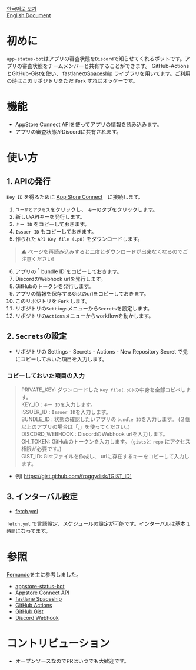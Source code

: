 [한국어로 보기](./README-KOREAN.md)  
[English Document](./README.md)

# 初めに
`app-status-bot`はアプリの審査状態を`Discord`で知らせてくれるボットです。アプリの審査状態をチームメンバーと共有することができます。   GitHub-ActionsとGitHub-Gistを使い、 fastlaneの[Spaceship](https://github.com/fastlane/fastlane/tree/master/spaceship) ライブラリを用いてます。ご利用の時はこのリポジトリをただ `Fork` すればオッケーです。


# 機能
- AppStore Connect APIを使ってアプリの情報を読み込みます。
- アプリの審査状態がDiscordに共有されます。


# 使い方

## 1. APIの発行
`Key ID` を得るために [App Store Connect](https://appstoreconnect.apple.com/)　に接続します。

1. `ユーザとアクセス`をクリックし、 `キー`のタブをクリックします。 
2.  新しいAPIキーを発行します。
3. `キー ID` をコピーしておきます。
4. `Issuer ID` もコピーしておきます。
5.  作られた `API Key file (.p8)` をダウンロードします。
  > ⚠️ ページを再読み込みすると二度とダウンロードが出来なくなるのでご注意ください! 
6. アプリの｀bundle ID`をコピーしておきます。
7. DiscordのWebhook urlを発行します。 
8. GitHubのトークンを発行します。
9. アプリの情報を保存するGistのurlをコピーしておきます。
10. このリポジトリを `Fork` します。
11. リポジトリの`Settings`メニューから`Secrets`を設定します。
12. リポジトリの`Actions`メニューからworkflowを動かします。


## 2. `Secrets`の設定

- リポジトリの Settings - Secrets - Actions - New Repository Secret で先にコピーしておいた項目を入力します。

### コピーしておいた項目の入力

> PRIVATE_KEY: ダウンロードした `Key file(.p8)`の中身を全部コピペします。  
> KEY_ID : `キー ID`を入力します。  
> ISSUER_ID : `Issuer ID`を入力します。   
> BUNDLE_ID : 状態の確認したいアプリの `bundle ID`を入力します。 (２個以上のアプリの場合は「,」を使ってください。)  
> DISCORD_WEBHOOK :  DiscordのWebhook urlを入力します。  
> GH_TOKEN: GitHubのトークンを入力します。 (`gists`と `repo` にアクセス権限が必要です。)  
> GIST_ID: Gistファイルを作成し、 urlに存在するキーをコピーして入力します。  
  - 例) https://gist.github.com/froggydisk/[GIST_ID]

## 3. インターバル設定

- [fetch.yml](./.github/workflows/fetch.yml) 

`fetch.yml` で言語設定、スケジュールの設定が可能です。インターバルは基本 `1時間`になってます。


# 参照

[Fernando](https://fernando.kr/ios/2020-11-08-ios-appstore-status-bot/)を主に参考しました。
- [appstore-status-bot](https://github.com/techinpark/appstore-status-bot)
- [Appstore Connect API](https://developer.apple.com/documentation/appstoreconnectapi)  
- [fastlane Spaceship](https://github.com/fastlane/fastlane/tree/master/spaceship)  
- [GitHub Actions](https://docs.github.com/en/actions)  
- [GitHub Gist](https://gist.github.com)  
- [Discord Webhook](https://support.discord.com/hc/en-us/articles/228383668-Intro-to-Webhooks)



# コントリビューション 
- オープンソースなのでPRはいつでも大歓迎です。
